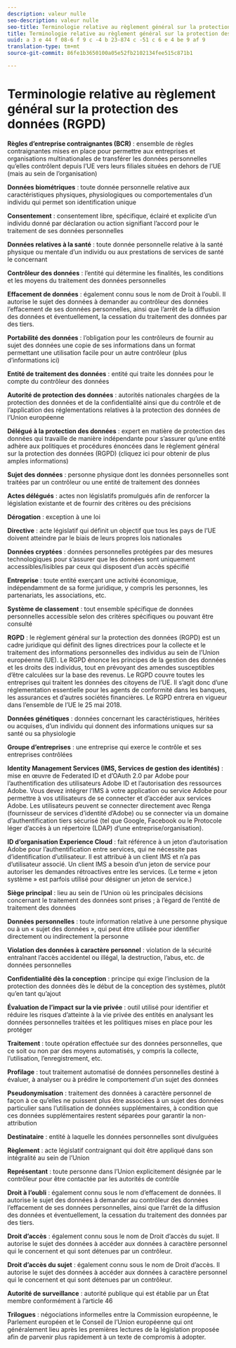 ```yaml
---
description: valeur nulle
seo-description: valeur nulle
seo-title: Terminologie relative au règlement général sur la protection des données (RGPD)
title: Terminologie relative au règlement général sur la protection des données (RGPD)
uuid: a 3 e 44 f 08-6 f 9 c -4 b 23-874 c -51 c 6 e 4 be 9 af 9
translation-type: tm+mt
source-git-commit: 86fe1b3650100a05e52fb2102134fee515c871b1

---
```



# Terminologie relative au règlement général sur la protection des données (RGPD)

**Règles d’entreprise contraignantes (BCR)** : ensemble de règles contraignantes mises en place pour permettre aux entreprises et organisations multinationales de transférer les données personnelles qu’elles contrôlent depuis l’UE vers leurs filiales situées en dehors de l’UE (mais au sein de l’organisation)

**Données biométriques** : toute donnée personnelle relative aux caractéristiques physiques, physiologiques ou comportementales d’un individu qui permet son identification unique

**Consentement** : consentement libre, spécifique, éclairé et explicite d’un individu donné par déclaration ou action signifiant l’accord pour le traitement de ses données personnelles

**Données relatives à la santé** : toute donnée personnelle relative à la santé physique ou mentale d’un individu ou aux prestations de services de santé le concernant

**Contrôleur des données** : l’entité qui détermine les finalités, les conditions et les moyens du traitement des données personnelles

**Effacement de données** : également connu sous le nom de Droit à l’oubli. Il autorise le sujet des données à demander au contrôleur des données l’effacement de ses données personnelles, ainsi que l’arrêt de la diffusion des données et éventuellement, la cessation du traitement des données par des tiers.

**Portabilité des données** : l’obligation pour les contrôleurs de fournir au sujet des données une copie de ses informations dans un format permettant une utilisation facile pour un autre contrôleur (plus d’informations ici)

**Entité de traitement des données** : entité qui traite les données pour le compte du contrôleur des données

**Autorité de protection des données** : autorités nationales chargées de la protection des données et de la confidentialité ainsi que du contrôle et de l’application des réglementations relatives à la protection des données de l’Union européenne

**Délégué à la protection des données** : expert en matière de protection des données qui travaille de manière indépendante pour s’assurer qu’une entité adhère aux politiques et procédures énoncées dans le règlement général sur la protection des données (RGPD) (cliquez ici pour obtenir de plus amples informations)

**Sujet des données** : personne physique dont les données personnelles sont traitées par un contrôleur ou une entité de traitement des données

**Actes délégués** : actes non législatifs promulgués afin de renforcer la législation existante et de fournir des critères ou des précisions

**Dérogation** : exception à une loi

**Directive** : acte législatif qui définit un objectif que tous les pays de l’UE doivent atteindre par le biais de leurs propres lois nationales

**Données cryptées** : données personnelles protégées par des mesures technologiques pour s’assurer que les données sont uniquement accessibles/lisibles par ceux qui disposent d’un accès spécifié

**Entreprise** : toute entité exerçant une activité économique, indépendamment de sa forme juridique, y compris les personnes, les partenariats, les associations, etc.

**Système de classement** : tout ensemble spécifique de données personnelles accessible selon des critères spécifiques ou pouvant être consulté

**RGPD** : le règlement général sur la protection des données (RGPD) est un cadre juridique qui définit des lignes directrices pour la collecte et le traitement des informations personnelles des individus au sein de l’Union européenne (UE). Le RGPD énonce les principes de la gestion des données et les droits des individus, tout en prévoyant des amendes susceptibles d’être calculées sur la base des revenus. Le RGPD couvre toutes les entreprises qui traitent les données des citoyens de l’UE. Il s’agit donc d’une réglementation essentielle pour les agents de conformité dans les banques, les assurances et d’autres sociétés financières. Le RGPD entrera en vigueur dans l’ensemble de l’UE le 25 mai 2018.

**Données génétiques** : données concernant les caractéristiques, héritées ou acquises, d’un individu qui donnent des informations uniques sur sa santé ou sa physiologie

**Groupe d’entreprises** : une entreprise qui exerce le contrôle et ses entreprises contrôlées

**Identity Management Services (IMS, Services de gestion des identités)** : mise en œuvre de Federated ID et d’OAuth 2.0 par Adobe pour l’authentification des utilisateurs Adobe ID et l’autorisation des ressources Adobe. Vous devez intégrer l’IMS à votre application ou service Adobe pour permettre à vos utilisateurs de se connecter et d’accéder aux services Adobe. Les utilisateurs peuvent se connecter directement avec Renga (fournisseur de services d’identité d’Adobe) ou se connecter via un domaine d’authentification tiers sécurisé (tel que Google, Facebook ou le Protocole léger d’accès à un répertoire (LDAP) d’une entreprise/organisation).

**ID d’organisation Experience Cloud** : fait référence à un jeton d’autorisation Adobe pour l’authentification entre services, qui ne nécessite pas d’identification d’utilisateur. Il est attribué à un client IMS et n’a pas d’utilisateur associé. Un client IMS a besoin d’un jeton de service pour autoriser les demandes rétroactives entre les services. (Le terme « jeton système » est parfois utilisé pour désigner un jeton de service.)

**Siège principal** : lieu au sein de l’Union où les principales décisions concernant le traitement des données sont prises ; à l’égard de l’entité de traitement des données

**Données personnelles** : toute information relative à une personne physique ou à un « sujet des données », qui peut être utilisée pour identifier directement ou indirectement la personne

**Violation des données à caractère personnel** : violation de la sécurité entraînant l’accès accidentel ou illégal, la destruction, l’abus, etc. de données personnelles

**Confidentialité dès la conception** : principe qui exige l’inclusion de la protection des données dès le début de la conception des systèmes, plutôt qu’en tant qu’ajout

**Évaluation de l’impact sur la vie privée** : outil utilisé pour identifier et réduire les risques d’atteinte à la vie privée des entités en analysant les données personnelles traitées et les politiques mises en place pour les protéger

**Traitement** : toute opération effectuée sur des données personnelles, que ce soit ou non par des moyens automatisés, y compris la collecte, l’utilisation, l’enregistrement, etc.

**Profilage** : tout traitement automatisé de données personnelles destiné à évaluer, à analyser ou à prédire le comportement d’un sujet des données

**Pseudonymisation** : traitement des données à caractère personnel de façon à ce qu’elles ne puissent plus être associées à un sujet des données particulier sans l’utilisation de données supplémentaires, à condition que ces données supplémentaires restent séparées pour garantir la non-attribution

**Destinataire** : entité à laquelle les données personnelles sont divulguées

**Règlement** : acte législatif contraignant qui doit être appliqué dans son intégralité au sein de l’Union

**Représentant** : toute personne dans l’Union explicitement désignée par le contrôleur pour être contactée par les autorités de contrôle

**Droit à l’oubli** : également connu sous le nom d’effacement de données. Il autorise le sujet des données à demander au contrôleur des données l’effacement de ses données personnelles, ainsi que l’arrêt de la diffusion des données et éventuellement, la cessation du traitement des données par des tiers.

**Droit d’accès** : également connu sous le nom de Droit d’accès du sujet. Il autorise le sujet des données à accéder aux données à caractère personnel qui le concernent et qui sont détenues par un contrôleur.

**Droit d’accès du sujet** : également connu sous le nom de Droit d’accès. Il autorise le sujet des données à accéder aux données à caractère personnel qui le concernent et qui sont détenues par un contrôleur.

**Autorité de surveillance** : autorité publique qui est établie par un État membre conformément à l’article 46

**Trilogues** : négociations informelles entre la Commission européenne, le Parlement européen et le Conseil de l’Union européenne qui ont généralement lieu après les premières lectures de la législation proposée afin de parvenir plus rapidement à un texte de compromis à adopter.

